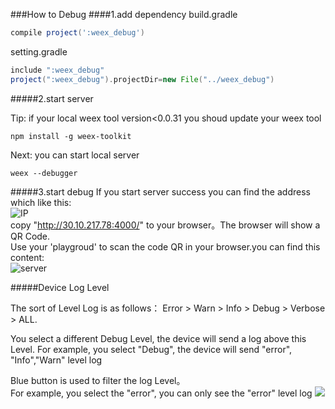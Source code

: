 ###How to Debug
####1.add dependency
build.gradle

```` gradle
compile project(':weex_debug')
````  
setting.gradle

```` gradle
include ":weex_debug"  
project(":weex_debug").projectDir=new File("../weex_debug")
````

#####2.start server

Tip: if your local weex tool version<0.0.31 you shoud update your weex tool

````shell
npm install -g weex-toolkit
````  
Next: you can start local server

````shell
weex --debugger
````  

#####3.start debug
If you start server success you can find the address which like this:  
 ![IP](http://gw.alicdn.com/mt/TB107u8JVXXXXcaXVXXXXXXXXXX-718-110.png)  
copy "http://30.10.217.78:4000/" to your browser。The browser will show a QR Code.  
Use your 'playgroud' to scan the code QR in your browser.you can find this content:  
![server](http://gw.alicdn.com/mt/TB1EgO_JVXXXXa9XVXXXXXXXXXX-1698-648.png)

#####Device Log Level

The sort of Level Log is as follows：
Error > Warn > Info > Debug > Verbose > ALL.  

You select a different Debug Level, the device will send a log above this Level. 
For example, you select "Debug", the device will send "error", "Info","Warn" level log

Blue button is used to filter the log Level。  
For example, you select the "error", you can only see the "error" level log
![](http://gw.alicdn.com/mt/TB1RtTmJVXXXXbfXpXXXXXXXXXX-1460-488.png)